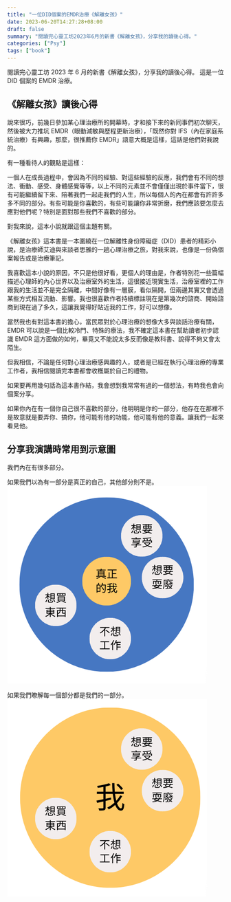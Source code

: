 ```yaml
---
title: "一位DID個案的EMDR治療《解離女孩》"
date: 2023-06-20T14:27:28+08:00
draft: false
summary: "閱讀完心靈工坊2023年6月的新書《解離女孩》，分享我的讀後心得。"
categories: ["Psy"]
tags: ["book"]
---
```


閱讀完心靈工坊 2023 年 6 月的新書《解離女孩》，分享我的讀後心得。
這是一位 DID 個案的 EMDR 治療。

## 《解離女孩》讀後心得

說來很巧，前幾日參加某心理治療所的開幕時，才和接下來的新同事們初次聊天，然後被大力推坑 EMDR（眼動減敏與歷程更新治療），「既然你對 IFS（內在家庭系統治療）有興趣，那麼，很推薦你 EMDR」語意大概是這樣，這話是他們對我說的。

有一種看待人的觀點是這樣：

一個人在成長過程中，會因為不同的經驗、對這些經驗的反應，我們會有不同的想法、衝動、感受、身體感覺等等，以上不同的元素並不會僅僅出現於事件當下，很有可能繼續留下來、陪著我們一起走我們的人生，所以每個人的內在都會有許許多多不同的部分。有些可能是你喜歡的，有些可能讓你非常折磨，我們應該要怎麼去應對他們呢？特別是面對那些我們不喜歡的部分。

對我來說，這本小說就跟這個主題有關。

《解離女孩》這本書是一本圍繞在一位解離性身份障礙症（DID）患者的精彩小說，是治療師艾迪與來談者思雅的一趟心理治療之旅，對我來說，也像是一份偽個案報告或是治療筆記。

我喜歡這本小說的原因，不只是他很好看，更個人的理由是，作者特別花一些篇幅描述心理師的內心世界以及治療室外的生活，這很接近現實生活，治療室裡的工作跟我的生活並不是完全隔離，中間好像有一層膜，看似隔開，但兩邊其實又會透過某些方式相互流動、影響。我也很喜歡作者持續標註現在是第幾次的諮商、開始諮商到現在過了多久，這讓我覺得好貼近我的工作，好可以想像。

當然我也有對這本書的擔心，當民眾對於心理治療的想像大多與談話治療有關，EMDR 可以說是一個比較冷門、特殊的療法，我不確定這本書在幫助讀者初步認識 EMDR 這方面做的如何，畢竟又不能說太多反而像是教科書、說得不夠又會太陌生。

但我相信，不論是任何對心理治療感興趣的人，或者是已經在執行心理治療的專業工作者，我相信閱讀完本書都會收穫屬於自己的禮物。

如果要再用幾句話為這本書作結，我會想到我常常有過的一個想法，有時我也會向個案分享。

如果你內在有一個你自己很不喜歡的部分，他明明是你的一部分，他存在在那裡不是故意就是要弄你、搞你，他可能有他的功能，他可能有他的意義。讓我們一起來看見他。

## 分享我演講時常用到示意圖

我們內在有很多部分。

如果我們以為有一部分是真正的自己，其他部分則不是。
![1](../../../images/20230620_1.png)

如果我們瞭解每一個部分都是我們的一部分。
![2](../../../images/20230620_2.png)
